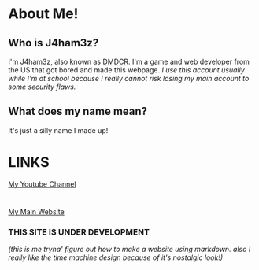 # About Me!
## Who is J4ham3z?
I'm J4ham3z, also known as [DMDCR](https://github.com/DMDCR). I'm a game and web developer from the US that got bored and made this webpage. *I use this account usually while I'm at school because I really cannot risk losing my main account to some security flaws.*
## What does my name mean?
It's just a silly name I made up!
# LINKS
[My Youtube Channel](https://youtube.com/@dmdev_)
# [ ]()
[My Main Website](https://dmdtutorials.com)

### THIS SITE IS UNDER DEVELOPMENT
*(this is me tryna' figure out how to make a website using markdown. also I really like the time machine design because of it's nostalgic look!)*
